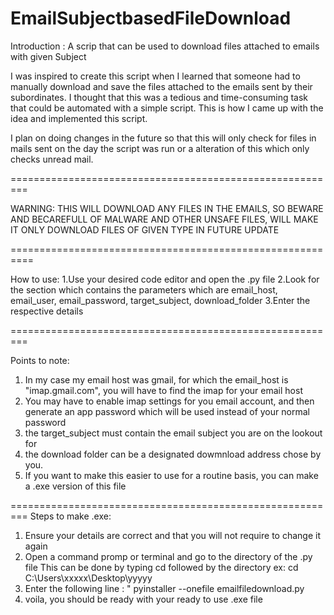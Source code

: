 # EmailSubjectbasedFileDownload
Introduction :
A scrip that can be used to download files attached to emails with given Subject

I was inspired to create this script when I learned that someone had to manually download and save the files attached to the emails sent by their subordinates. I thought that this was a tedious and time-consuming task that could be automated with a simple script. This is how I came up with the idea and implemented this script.

I plan on doing changes in the future so that this will only check for files in mails sent on the day the script was run or a alteration of this which only checks unread mail.

=========================================================

WARNING: THIS WILL DOWNLOAD ANY FILES IN THE EMAILS, SO BEWARE AND BECAREFULL OF MALWARE AND OTHER UNSAFE FILES, WILL MAKE IT ONLY DOWNLOAD FILES OF GIVEN TYPE IN FUTURE UPDATE

==========================================================

How to use:
1.Use your desired code editor and open the .py file
2.Look for the section which contains the parameters which are email_host, email_user, email_password, target_subject, download_folder
3.Enter the respective details


=========================================================

Points to note:
1. In my case my email host was gmail, for which the email_host is "imap.gmail.com", you will have to find the imap for your email host
2. You may have to enable imap settings for you email account, and then generate an app password which will be used instead of your normal password
3. the target_subject must contain the email subject you are on the lookout for
4. the download folder can be a designated dowmnload address chose by you.
5. If you want to make this easier to use for a routine basis, you can make a .exe version of this file

=========================================================
   Steps to make .exe:
   1. Ensure your details are correct and that you will not require to change it again
   2. Open a command promp or terminal and go to the directory of the .py file
        This can be done by typing cd followed by the directory
        ex: cd C:\Users\xxxxx\Desktop\yyyyy
  3. Enter the following line : " pyinstaller --onefile emailfiledownload.py
  4. voila, you should be ready with your ready to use .exe file

